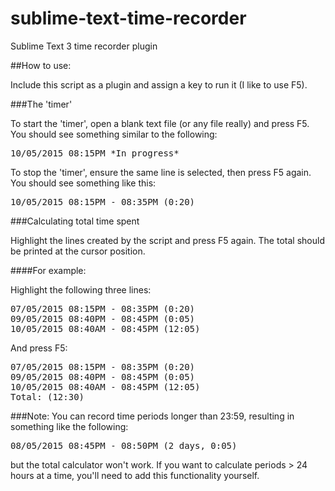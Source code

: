 # sublime-text-time-recorder
Sublime Text 3 time recorder plugin


##How to use:

Include this script as a plugin and assign a key to run it (I like to use F5).

###The 'timer'

To start the 'timer', open a blank text file (or any file really) and press F5.  You should see something similar to the following:
<pre>
10/05/2015 08:15PM *In progress* 
</pre>
To stop the 'timer', ensure the same line is selected, then press F5 again.  You should see something like this:
<pre>
10/05/2015 08:15PM - 08:35PM (0:20) 
</pre>

###Calculating total time spent

Highlight the lines created by the script and press F5 again.  The total should be printed at the cursor position.

####For example:

Highlight the following three lines:
<pre>
07/05/2015 08:15PM - 08:35PM (0:20)
09/05/2015 08:40PM - 08:45PM (0:05) 
10/05/2015 08:40AM - 08:45PM (12:05)
</pre>
And press F5:
<pre>
07/05/2015 08:15PM - 08:35PM (0:20)
09/05/2015 08:40PM - 08:45PM (0:05) 
10/05/2015 08:40AM - 08:45PM (12:05)
Total: (12:30)
</pre>

###Note:
You can record time periods longer than 23:59, resulting in something like the following:
<pre>
08/05/2015 08:45PM - 08:50PM (2 days, 0:05) 
</pre>

but the total calculator won't work.  If you want to calculate periods > 24 hours at a time, you'll need to add this functionality yourself.
